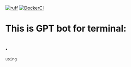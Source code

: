 [![ruff](https://github.com/morheus9/gpt_bot_terminal/actions/workflows/ruff.yml/badge.svg)](https://github.com/morheus9/gpt_bot_terminal/actions/workflows/ruff.yml)
[![DockerCI](https://github.com/morheus9/gpt_bot_terminal/actions/workflows/push_dockerfile.yml/badge.svg?branch=master)](https://github.com/morheus9/gpt_bot_terminal/actions/workflows/push_dockerfile.yml)

# This is GPT bot for terminal:
## .

```
using
```

